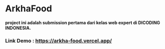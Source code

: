 # ArkhaFood

#### project ini adalah submission pertama dari kelas web expert di DICODING INDONESIA.

### Link Demo : https://arkha-food.vercel.app/